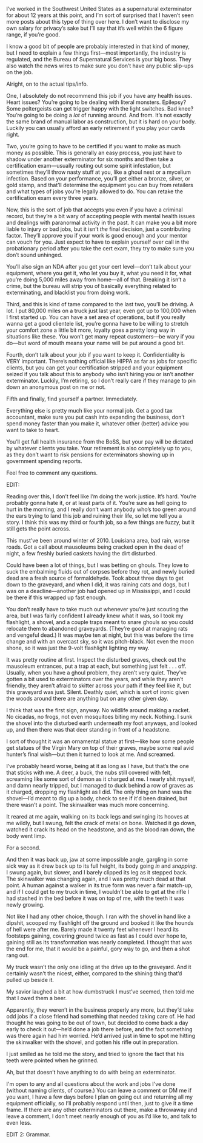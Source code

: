  I’ve worked in the Southwest United States as a supernatural exterminator for about 12 years at this point, and I’m sort of surprised that I haven’t seen more posts about this type of thing over here. I don’t want to disclose my own salary for privacy’s sake but I’ll say that it’s well within the 6 figure range, if you’re good.

I know a good bit of people are probably interested in that kind of money, but I need to explain a few things first—most importantly, the industry is regulated, and the Bureau of Supernatural Services is your big boss. They also watch the news wires to make sure you don’t have any public slip-ups on the job.

Alright, on to the actual tips/info.

One, I absolutely do not recommend this job if you have any health issues. Heart issues? You’re going to be dealing with literal monsters. Epilepsy? Some poltergeists can get trigger happy with the light switches. Bad knee? You’re going to be doing a *lot* of running around. And from. It’s not exactly the same brand of manual labor as construction, but it is hard on your body. Luckily you can usually afford an early retirement if you play your cards right.

Two, you’re going to have to be certified if you want to make as much money as possible. This is generally an easy process, you just have to shadow under another exterminator for six months and then take a certification exam—usually routing out some spirit infestation, but sometimes they’ll throw nasty stuff at you, like a ghoul nest or a mycelium infection. Based on your performance, you’ll get either a bronze, silver, or gold stamp, and that’ll determine the equipment you can buy from retailers and what types of jobs you’re legally allowed to do. You can retake the certification exam every three years.

Now, this is the sort of job that accepts you even if you have a criminal record, but they’re a bit wary of accepting people with mental health issues and dealings with paranormal activity in the past. It can make you a bit more liable to injury or bad jobs, but it isn’t *the* final decision, just a contributing factor. They’ll approve you if your work is good enough and your mentor can vouch for you. Just expect to have to explain yourself over call in the probationary period after you take the cert exam, they try to make sure you don’t sound unhinged.

You’ll also sign an NDA after you get your cert level—don’t talk about your equipment, where you get it, who let you buy it, what you need it for, what you’re doing 5,000 miles away from home—all of that. Breaking it isn’t a crime, but the bureau will strip you of basically everything related to exterminating, and blacklist you from doing work.

Third, and this is kind of tame compared to the last two, you’ll be driving. A lot. I put 80,000 miles on a truck just last year, even got up to 100,000 when I first started up. You can have a set area of operations, but if you really wanna get a good clientele list, you’re gonna have to be willing to stretch your comfort zone a little bit more, loyalty goes a pretty long way in situations like these. You won’t get many repeat customers—be wary if you do—but word of mouth means your name will be put around a good bit.

Fourth, don’t talk about your job if you want to keep it. Confidentiality is VERY important. There’s nothing official like HIPPA as far as jobs for specific clients, but you can get your certification stripped and your equipment seized if you talk about this to anybody who isn’t hiring you or isn’t another exterminator. Luckily, I’m retiring, so I don’t really care if they manage to pin down an anonymous post on me or not.

Fifth and finally, find yourself a partner. Immediately.

Everything else is pretty much like your normal job. Get a good tax accountant, make sure you put cash into expanding the business, don’t spend money faster than you make it, whatever other (better) advice you want to take to heart.

You’ll get full health insurance from the BoSS, but your pay will be dictated by whatever clients you take. Your retirement is also completely up to you, as they don’t want to risk pensions for exterminators showing up in government spending reports.

Feel free to comment any questions.

EDIT:

Reading over this, I don’t feel like I’m doing the work justice. It’s hard. You’re probably gonna hate it, or at least parts of it. You’re sure as hell going to hurt in the morning, and I really don’t want anybody who’s too green around the ears trying to land this job and ruining their life, so let me tell you a story. I think this was my third or fourth job, so a few things are fuzzy, but it still gets the point across.

This must’ve been around winter of 2010. Louisiana area, bad rain, worse roads. Got a call about mausoleums being cracked open in the dead of night, a few freshly buried caskets having the dirt disturbed.

Could have been a lot of things, but I was betting on ghouls. They love to suck the embalming fluids out of corpses before they rot, and newly buried dead are a fresh source of formaldehyde. Took about three days to get down to the graveyard, and when I did, it was raining cats and dogs, but I was on a deadline—another job had opened up in Mississippi, and I could be there if this wrapped up fast enough.

You don’t really have to take much out whenever you’re just scouting the area, but I was fairly confident I already knew what it was, so I took my flashlight, a shovel, and a couple traps meant to snare ghouls so you could relocate them to abandoned graveyards. (They’re good at managing rats and vengeful dead.) It was maybe ten at night, but this was before the time change and with an overcast sky, so it was pitch-black. Not even the moon shone, so it was just the 9-volt flashlight lighting my way.

It was pretty routine at first. Inspect the disturbed graves, check out the mausoleum entrances, put a trap at each, but something just felt . . . off. Usually, when you have a ghoul problem, they aren’t very quiet. They’ve gotten a bit used to exterminators over the years, and while they aren’t friendly, they aren’t afraid to skitter across your path if they feel like it, but this graveyard was just. Silent. Deathly quiet, which is sort of ironic given the woods around there are anything but on any other given day.

I think that was the first sign, anyway. No wildlife around making a racket. No cicadas, no frogs, not even mosquitoes biting my neck. Nothing. I sunk the shovel into the disturbed earth underneath my foot anyways, and looked up, and then there was that deer standing in front of a headstone.

I sort of thought it was an ornamental statue at first—like how some people get statues of the Virgin Mary on top of their graves, maybe some real avid hunter’s final wish—but then it turned to look at me. And screamed.

I’ve probably heard worse, being at it as long as I have, but that’s the one that sticks with me. A deer, a buck, the nubs still covered with felt, screaming like some sort of demon as it charged at me. I nearly shit myself, and damn nearly tripped, but I managed to duck behind a row of graves as it charged, dropping my flashlight as I did. The only thing on hand was the shovel—I’d meant to dig up a body, check to see if it'd been drained, but there wasn’t a point. The skinwalker was much more concerning.

It reared at me again, walking on its back legs and swinging its hooves at me wildly, but I swung, felt the crack of metal on bone. Watched it go down, watched it crack its head on the headstone, and as the blood ran down, the body went limp.

For a second.

And then it was back up, jaw at some impossible angle, gargling in some sick way as it drew back up to its full height, its body going *in* and *snapping*. I swung again, but slower, and I barely clipped its leg as it stepped back. The skinwalker was changing again, and I was pretty much dead at that point. A human against a walker in its true form was never a fair match-up, and if I could get to my truck in time, I wouldn’t be able to get at the rifle I had stashed in the bed before it was on top of me, with the teeth it was newly growing.

Not like I had any other choice, though. I ran with the shovel in hand like a dipshit, scooped my flashlight off the ground and booked it like the hounds of hell were after me. Barely made it twenty feet whenever I heard its footsteps gaining, covering ground twice as fast as I could ever hope to, gaining still as its transformation was nearly completed. I thought that was the end for me, that it would be a painful, gory way to go, and then a shot rang out.

My truck wasn’t the only one idling at the drive up to the graveyard. And it certainly wasn’t the nicest, either, compared to the shining thing that’d pulled up beside it.

My savior laughed a bit at how dumbstruck I must’ve seemed, then told me that I owed them a beer.

Apparently, they weren’t in the business properly any more, but they’d take odd jobs if a close friend had something that needed taking care of. He had thought he was going to be out of town, but decided to come back a day early to check it out—he’d done a job there before, and the fact something was there again had him worried. He’d arrived just in time to spot me hitting the skinwalker with the shovel, and gotten his rifle out in preparation.

I just smiled as he told me the story, and tried to ignore the fact that his teeth were pointed when he grinned.

Ah, but that doesn’t have anything to do with being an exterminator.

I'm open to any and all questions about the work and jobs I've done (without naming clients, of course.) You can leave a comment or DM me if you want, I have a few days before I plan on going out and returning all my equipment officially, so I’ll probably respond until then, just to give it a time frame. If there are any other exterminators out there, make a throwaway and leave a comment, I don’t meet nearly enough of you as I’d like to, and talk to even less.

EDIT 2: Grammar.